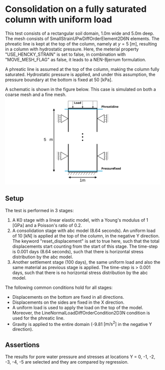 # Consolidation on a fully saturated column with uniform load
This test consists of a rectangular soil domain, 1.0m wide and 5.0m deep. The mesh consists of SmallStrainUPwDiffOrderElement2D6N elements. The phreatic line is kept at the top of the column, namely at $y = 5$ [m], resulting in a column with hydrostatic pressure. Here, the meterial property "USE_HENCKY_STRAIN" is set to false, in combination with "MOVE_MESH_FLAG" as false, it leads to a NEN-Bjerrum formulation.

A phreatic line is assumed at the top of the column, making the column fully saturated. Hydrostatic pressure is applied, and under this assumption, the pressure boundary at the bottom is fixed at 50 [kPa].

A schematic is shown in the figure below. This case is simulated on both a coarse mesh and a fine mesh.
![Schematic](Schematic.svg)

## Setup

The test is performed in 3 stages:
1. A K0 stage with a linear elastic model, with a Young's modulus of 1 [GPa] and a Poisson's ratio of 0.2.
2. A consolidation stage with abc model (8.64 seconds). An uniform load of 10 [kN] is applied at the top of the column, in the negative Y direction. The keyword "reset_displacement" is set to true here, such that the total displacements start counting from the start of this stage. The time-step is 0.001 days (8.64 seconds), such that there is horizontal stress distribution by the abc model. 
3. Another settlement stage (100 days), the same uniform load and also the same material as previous stage is applied. The time-step is > 0.001 days, such that there is no horizontal stress distribution by the abc model.


The following common conditions hold for all stages:
  - Displacements on the bottom are fixed in all directions.
  - Displacements on the sides are fixed in the X direction.
  - A uniform load is used to apply the load on the top of the model. Moreover, the LineNormalLoadDiffOrderCondition2D3N condition is used for the phreatic line.
  - Gravity is applied to the entire domain (-9.81 $\mathrm{[m/s^2]}$ in the negative Y direction).

## Assertions
The results for pore water pressure and stresses at locations Y = 0, -1, -2, -3, -4, -5 are selected and they are compared by regression. 
